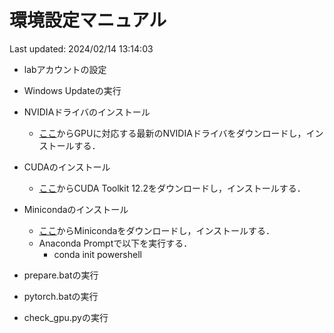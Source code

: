 #   環境設定マニュアル
Last updated: 2024/02/14 13:14:03

* labアカウントの設定
* Windows Updateの実行
* NVIDIAドライバのインストール
  * [ここ](https://www.nvidia.co.jp/Download/index.aspx?lang=jp)からGPUに対応する最新のNVIDIAドライバをダウンロードし，インストールする．
* CUDAのインストール
  * [ここ](https://developer.nvidia.com/cuda-toolkit-archive)からCUDA Toolkit 12.2をダウンロードし，インストールする．
* Minicondaのインストール
   * [ここ](https://docs.anaconda.com/free/miniconda/)からMinicondaをダウンロードし，インストールする．
   * Anaconda Promptで以下を実行する．
     * conda init powershell

* prepare.batの実行
* pytorch.batの実行
* check_gpu.pyの実行